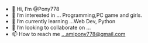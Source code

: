 - 👋 Hi, I’m @Pony778
- 👀 I’m interested in ... Programming,PC game and girls.
- 🌱 I’m currently learning ...Web Dev, Python
- 💞️ I’m looking to collaborate on ...
- 📫 How to reach me ...amipony778@gmail.com

<!---
Pony-boi/Pony-boi is a ✨ special ✨ repository because its `README.md` (this file) appears on your GitHub profile.
You can click the Preview link to take a look at your changes.
--->
